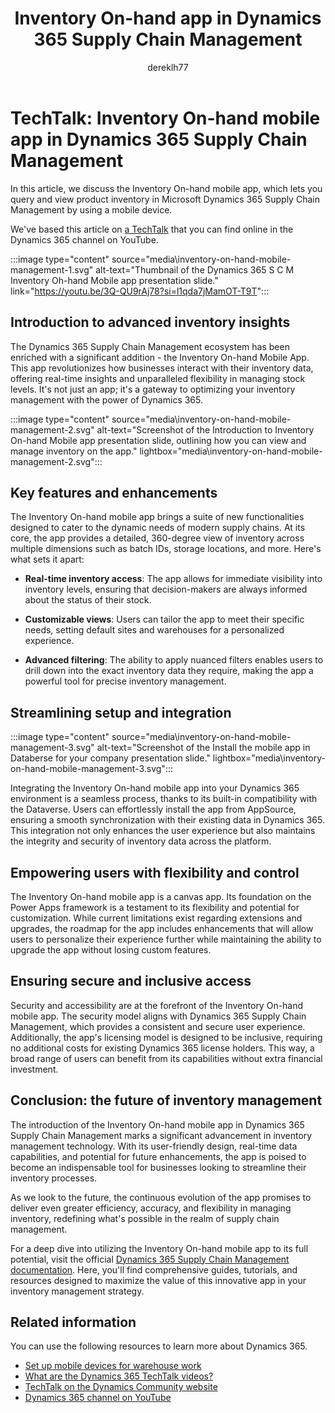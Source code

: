 ﻿---
title: Inventory On-hand app in Dynamics 365 Supply Chain Management
description: Learn how the Inventory On-hand mobile app allows businesses to interact with their inventory data and manage stock levels.
author: dereklh77
ms.author: edupont
ms.topic: conceptual
ms.date: 02/21/2024
ai-usage: ai-assisted
---

# TechTalk: Inventory On-hand mobile app in Dynamics 365 Supply Chain Management

In this article, we discuss the Inventory On-hand mobile app, which lets you query and view product inventory in Microsoft Dynamics 365 Supply Chain Management by using a mobile device.

We've based this article on [a TechTalk](https://youtu.be/3Q-QU9rAj78?si=l1qda7jMamOT-T9T) that you can find online in the Dynamics 365 channel on YouTube.  

:::image type="content" source="media\inventory-on-hand-mobile-management-1.svg" alt-text="Thumbnail of the Dynamics 365 S C M Inventory Oh-hand Mobile app presentation slide." link="https://youtu.be/3Q-QU9rAj78?si=l1qda7jMamOT-T9T":::

## Introduction to advanced inventory insights

The Dynamics 365 Supply Chain Management ecosystem has been enriched with a significant addition - the Inventory On-hand Mobile App. This app revolutionizes how businesses interact with their inventory data, offering real-time insights and unparalleled flexibility in managing stock levels. It's not just an app; it's a gateway to optimizing your inventory management with the power of Dynamics 365.

:::image type="content" source="media\inventory-on-hand-mobile-management-2.svg" alt-text="Screenshot of the Introduction to Inventory On-hand Mobile app presentation slide, outlining how you can view and manage inventory on the app." lightbox="media\inventory-on-hand-mobile-management-2.svg":::

## Key features and enhancements

The Inventory On-hand mobile app brings a suite of new functionalities designed to cater to the dynamic needs of modern supply chains. At its core, the app provides a detailed, 360-degree view of inventory across multiple dimensions such as batch IDs, storage locations, and more. Here's what sets it apart:

- **Real-time inventory access**: The app allows for immediate visibility into inventory levels, ensuring that decision-makers are always informed about the status of their stock.

- **Customizable views**: Users can tailor the app to meet their specific needs, setting default sites and warehouses for a personalized experience.

- **Advanced filtering**: The ability to apply nuanced filters enables users to drill down into the exact inventory data they require, making the app a powerful tool for precise inventory management.

## Streamlining setup and integration

:::image type="content" source="media\inventory-on-hand-mobile-management-3.svg" alt-text="Screenshot of the Install the mobile app in Databerse for your company presentation slide." lightbox="media\inventory-on-hand-mobile-management-3.svg":::

Integrating the Inventory On-hand mobile app into your Dynamics 365 environment is a seamless process, thanks to its built-in compatibility with the Dataverse. Users can effortlessly install the app from AppSource, ensuring a smooth synchronization with their existing data in Dynamics 365. This integration not only enhances the user experience but also maintains the integrity and security of inventory data across the platform.

## Empowering users with flexibility and control

The Inventory On-hand mobile app is a canvas app. Its foundation on the Power Apps framework is a testament to its flexibility and potential for customization. While current limitations exist regarding extensions and upgrades, the roadmap for the app includes enhancements that will allow users to personalize their experience further while maintaining the ability to upgrade the app without losing custom features.

## Ensuring secure and inclusive access

Security and accessibility are at the forefront of the Inventory On-hand mobile app. The security model aligns with Dynamics 365 Supply Chain Management, which provides a consistent and secure user experience. Additionally, the app's licensing model is designed to be inclusive, requiring no additional costs for existing Dynamics 365 license holders. This way, a broad range of users can benefit from its capabilities without extra financial investment.

## Conclusion: the future of inventory management

The introduction of the Inventory On-hand mobile app in Dynamics 365 Supply Chain Management marks a significant advancement in inventory management technology. With its user-friendly design, real-time data capabilities, and potential for future enhancements, the app is poised to become an indispensable tool for businesses looking to streamline their inventory processes.

As we look to the future, the continuous evolution of the app promises to deliver even greater efficiency, accuracy, and flexibility in managing inventory, redefining what's possible in the realm of supply chain management.

For a deep dive into utilizing the Inventory On-hand mobile app to its full potential, visit the official [Dynamics 365 Supply Chain Management documentation](/dynamics365/supply-chain). Here, you'll find comprehensive guides, tutorials, and resources designed to maximize the value of this innovative app in your inventory management strategy.

## Related information

You can use the following resources to learn more about Dynamics 365.

- [Set up mobile devices for warehouse work](/dynamics365/supply-chain/warehousing/configure-mobile-devices-warehouse)
- [What are the Dynamics 365 TechTalk videos?](../roles/techtalk-videos.md)  
- [TechTalk on the Dynamics Community website](https://community.dynamics.com/videos/) 
- [Dynamics 365 channel on YouTube](https://www.youtube.com/channel/UC5QxCcXhFFixs1nfmOpJlvQ)  
